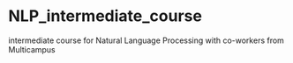 # NLP_intermediate_course
intermediate course for Natural Language Processing with co-workers from Multicampus
